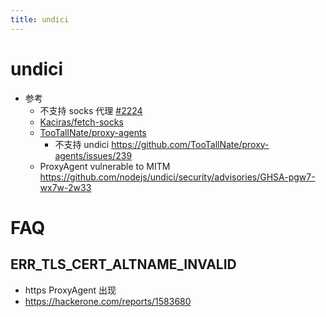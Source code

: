 ```yaml
---
title: undici
---
```


# undici

- 参考
  - 不支持 socks 代理 [#2224](https://github.com/nodejs/undici/issues/2224)
  - [Kaciras/fetch-socks](https://github.com/Kaciras/fetch-socks)
  - [TooTallNate/proxy-agents](https://github.com/TooTallNate/proxy-agents)
    - 不支持 undici https://github.com/TooTallNate/proxy-agents/issues/239
  - ProxyAgent vulnerable to MITM https://github.com/nodejs/undici/security/advisories/GHSA-pgw7-wx7w-2w33

# FAQ

## ERR_TLS_CERT_ALTNAME_INVALID

- https ProxyAgent 出现
- https://hackerone.com/reports/1583680
